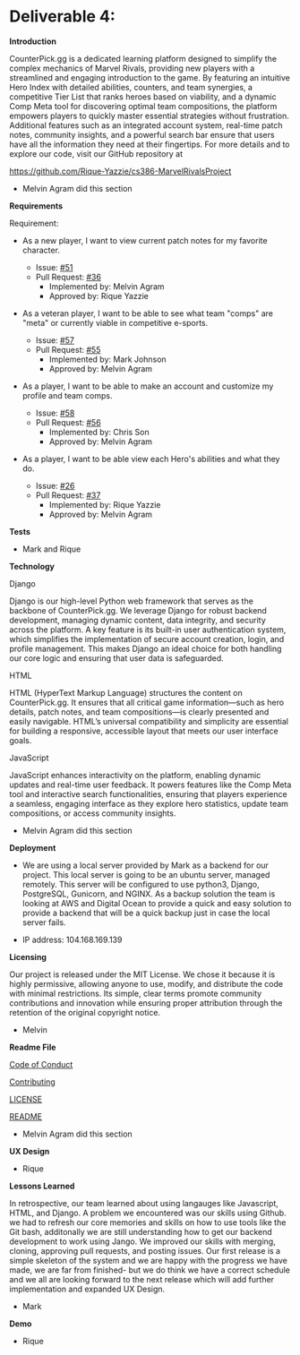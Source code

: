 # Deliverable 4:

**Introduction**

CounterPick.gg is a dedicated learning platform designed to simplify the complex mechanics of Marvel Rivals, providing new players with a streamlined and engaging introduction to the game. By featuring an intuitive Hero Index with detailed abilities, counters, and team synergies, a competitive Tier List that ranks heroes based on viability, and a dynamic Comp Meta tool for discovering optimal team compositions, the platform empowers players to quickly master essential strategies without frustration. Additional features such as an integrated account system, real-time patch notes, community insights, and a powerful search bar ensure that users have all the information they need at their fingertips. For more details and to explore our code, visit our GitHub repository at

https://github.com/Rique-Yazzie/cs386-MarvelRivalsProject

- Melvin Agram did this section 

**Requirements**

Requirement:

- As a new player, I want to view current patch notes for my favorite character.

  * Issue: [#51](https://github.com/Rique-Yazzie/cs386-MarvelRivalsProject/issues/51)
  * Pull Request: [#36](https://github.com/Rique-Yazzie/cs386-MarvelRivalsProject/pull/36)
    * Implemented by: Melvin Agram
    * Approved by: Rique Yazzie

 - As a veteran player, I want to be able to see what team "comps" are "meta" or currently viable in competitive e-sports.

   * Issue: [#57](https://github.com/Rique-Yazzie/cs386-MarvelRivalsProject/issues/57)
   * Pull Request: [#55](https://github.com/Rique-Yazzie/cs386-MarvelRivalsProject/pull/55)
       * Implemented by: Mark Johnson
       * Approved by: Melvin Agram

 - As a player, I want to be able to make an account and customize my profile and team comps.

   * Issue: [#58](https://github.com/Rique-Yazzie/cs386-MarvelRivalsProject/issues/58)
   * Pull Request: [#56](https://github.com/Rique-Yazzie/cs386-MarvelRivalsProject/pull/56)
       * Implemented by: Chris Son
       * Approved by: Melvin Agram

- As a player, I want to be able view each Hero's abilities and what they do.

   * Issue: [#26](https://github.com/Rique-Yazzie/cs386-MarvelRivalsProject/issues/26)
   * Pull Request: [#37](https://github.com/Rique-Yazzie/cs386-MarvelRivalsProject/pull/37)
       * Implemented by: Rique Yazzie
       * Approved by: Melvin Agram

**Tests**

- Mark and Rique

**Technology**

Django

Django is our high-level Python web framework that serves as the backbone of CounterPick.gg. We leverage Django for robust backend development, managing dynamic content, data integrity, and security across the platform. A key feature is its built-in user authentication system, which simplifies the implementation of secure account creation, login, and profile management. This makes Django an ideal choice for both handling our core logic and ensuring that user data is safeguarded.

HTML

HTML (HyperText Markup Language) structures the content on CounterPick.gg. It ensures that all critical game information—such as hero details, patch notes, and team compositions—is clearly presented and easily navigable. HTML’s universal compatibility and simplicity are essential for building a responsive, accessible layout that meets our user interface goals.

JavaScript

JavaScript enhances interactivity on the platform, enabling dynamic updates and real-time user feedback. It powers features like the Comp Meta tool and interactive search functionalities, ensuring that players experience a seamless, engaging interface as they explore hero statistics, update team compositions, or access community insights.


- Melvin Agram did this section 


**Deployment**

- We are using a local server provided by Mark as a backend for our project. This local server is going to be an ubuntu server, managed remotely. This server will be configured to use python3, Django, PostgreSQL, Gunicorn, and NGINX. As a backup solution the team is looking at AWS and Digital Ocean to provide a quick and easy solution to provide a backend that will be a quick backup just in case the local server fails.

- IP address: 104.168.169.139

**Licensing**

Our project is released under the MIT License. We chose it because it is highly permissive, allowing anyone to use, modify, and distribute the code with minimal restrictions. Its simple, clear terms promote community contributions and innovation while ensuring proper attribution through the retention of the original copyright notice.

- Melvin

**Readme File**

[Code of Conduct](https://github.com/Rique-Yazzie/cs386-MarvelRivalsProject/blob/main/CONTRIBUTING.md)

[Contributing](https://github.com/Rique-Yazzie/cs386-MarvelRivalsProject/blob/main/CONTRIBUTING.md)

[LICENSE](https://github.com/Rique-Yazzie/cs386-MarvelRivalsProject/blob/main/LICENSE)

[README](https://github.com/Rique-Yazzie/cs386-MarvelRivalsProject/blob/main/README.md)

- Melvin Agram did this section

**UX Design**

- Rique

**Lessons Learned**

In retrospective, our team learned about using langauges like Javascript, HTML, and Django. A problem we encountered was our skills using Github.
we had to refresh our core memories and skills on how to use tools like the Git bash, additonally we are still understanding how to get our backend development to work using Jango. 
We improved our skills with merging, cloning, approving pull requests, and posting issues. Our first release is
a simple skeleton of the system and we are happy with the progress we have made, we are far from finished- but we do think we have a correct schedule
and we all are looking forward to the next release which will add further implementation and expanded UX Design.  

- Mark

**Demo**

- Rique 
